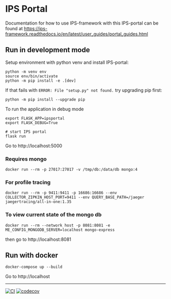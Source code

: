 # IPS Portal

Documentation for how to use IPS-framework with this IPS-portal can be found at https://ips-framework.readthedocs.io/en/latest/user_guides/portal_guides.html

## Run in development mode

Setup environment with python venv and install IPS-portal:

```shell
python -m venv env
source env/bin/activate
python -m pip install -e .[dev]
```

If that fails with `ERROR: File "setup.py" not found.` try upgrading pip first:

```shell
python -m pip install --upgrade pip
```

To run the application in debug mode

```shell
export FLASK_APP=ipsportal
export FLASK_DEBUG=True

# start IPS portal
flask run
```

Go to http://localhost:5000

### Requires mongo

```shell
docker run --rm -p 27017:27017 -v /tmp/db:/data/db mongo:4
```

### For profile tracing

```shell
docker run --rm -p 9411:9411 -p 16686:16686 --env COLLECTOR_ZIPKIN_HOST_PORT=9411 --env QUERY_BASE_PATH=/jaeger jaegertracing/all-in-one:1.35
```

### To view current state of the mongo db

```shell
docker run --rm --network host -p 8081:8081 -e ME_CONFIG_MONGODB_SERVER=localhost mongo-express
```

then go to http://localhost:8081

## Run with docker

```shell
docker-compose up --build
```

Go to http://localhost


---
[![CI](https://github.com/HPC-SimTools/IPS-portal/actions/workflows/workflows.yml/badge.svg)](https://github.com/HPC-SimTools/IPS-portal/actions/workflows/workflows.yml)
[![codecov](https://codecov.io/gh/HPC-SimTools/IPS-portal/branch/main/graph/badge.svg)](https://codecov.io/gh/HPC-SimTools/IPS-portal)
